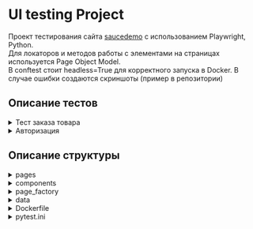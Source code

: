 # UI testing Project

Проект тестирования сайта [saucedemo](https://www.saucedemo.com/) с использованием Playwright, Python.  
Для локаторов и методов работы с элементами на страницах используется Page Object Model.  
В conftest стоит headless=True для корректного запуска в Docker. В случае ошибки создаются скриншоты (пример в репозитории)

## Описание тестов
<details>
<summary>Тест заказа товара</summary>

### test_item_order
Вход и выход в аккаунт осуществляется с помощью фикстур (login, logout)  
На вход передаются название товара для заказа и полное название товара для проверки в корзине  

### Шаги:
- Добавление в корзину с общей страницы товара (проверка отображения кнопки для удаления + иконки количества на корзине)
- Открытие корзины
- Открытие формы заказа
- Заполнение формы (случайные данные через faker)
- Открытие страницы подтверждения (проверка url)
- Проверка имени товара в заказе
- Финиш (проверка url)

</details>

<details>
<summary>Авторизация</summary>

### test_login_form_visibility
Проверка отображения формы для входа. Форма для ввода логина и пароля корректно отображается на странице при загрузке.

### test_authorization
Проверка входа пользователей с доступом. Успешная авторизацию пользователей с корректными учетными данными и переход на нужную страницу.

### test_negative_authorization
Проверка запрета входа для заблокированного пользователя. Заблокированный пользователь не может войти в систему и видит соответствующее сообщение об ошибке.

</details>

## Описание структуры

<details>
<summary>pages</summary>

**base_page** используется для общих методов работы со страницами и их наследования, а также компонентов  
**login_page**, **products_page**: для конкретных страниц сайта и работы с ними (локаторы и методы)
</details>

<details>
<summary>components</summary>

Здесь указаны компоненты сайта, которые могут использоваться на разных страницах.  
В данном случае используется меню-бургер, доступ к которому может понадобиться с любого раздела сайта (например, для выхода из профиля)

</details>

<details>
<summary>page_factory</summary>

Здесь создан базовый Component со своими методами, а от него уже необходимые на сайте: Button, Input, Title и т.д.  
Для каждого компонента можно задать собственные методы, что даёт возможность удобно их вызывать и не переписывать заново

</details>

<details>
<summary>data</summary>

В данном случае используется для генерации случайных данных для полей формы заказа 

</details>

<details>
<summary>Dockerfile</summary>

Для запуска тестов в стандартном контейнере PlayWright:
### Шаги:
- docker pull mcr.microsoft.com/playwright/python:v1.47.0-noble
- docker run -it --rm --ipc=host mcr.microsoft.com/playwright/python:v1.47.0-noble /bin/bash
- docker build -t my-playwright-tests .
- docker run --rm my-playwright-tests pytest -v --tb=short

</details>

<details>
<summary>pytest.ini</summary>

Для указания pytest.mark (помогает избежать лишних предупреждений)

</details>